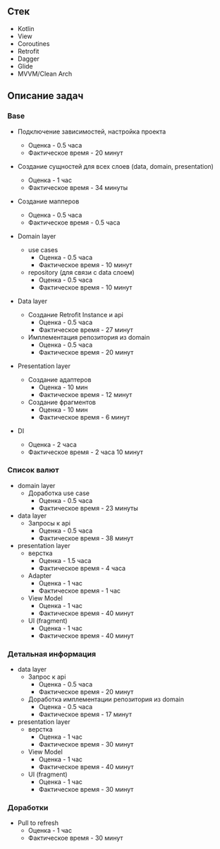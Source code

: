 ## Стек
* Kotlin
* View
* Coroutines
* Retrofit
* Dagger
* Glide
* MVVM/Clean Arch


## Описание задач

### Base
  * Подключение зависимостей, настройка проекта
    * Оценка - 0.5 часа
    * Фактическое время -  20 минут
    
  * Создание сущностей для всех слоев (data, domain, presentation) 
    * Оценка - 1 час
    * Фактическое время - 34 минуты
    
  * Создание мапперов
    * Оценка - 0.5 часа
    * Фактическое время - 0.5 часа
    
  * Domain layer
    * use cases
      * Оценка - 0.5 часа
      * Фактическое время - 10 минут
    * repository (для связи с data слоем) 
      * Оценка - 0.5 часа
      * Фактическое время - 10 минут
    
  * Data layer
    * Создание Retrofit Instance и api
      * Оценка - 0.5 часа
      * Фактическое время - 27 минут
    * Имплементация репозитория из domain
      * Оценка - 0.5 часа
      * Фактическое время - 20 минут
  
  * Presentation layer
    * Создание адаптеров
      * Оценка - 10 мин
      * Фактическое время - 12 минут
    * Создание фрагментов
      * Оценка - 10 мин
      * Фактическое время - 6 минут

  * DI
    * Оценка - 2 часа
    * Фактическое время - 2 часа 10 минут

  
### Список валют
  * domain layer
    * Доработка use case
      * Оценка - 0.5 часа
      * Фактическое время - 23 минуты 
  * data layer
    * Запросы к api
      * Оценка - 0.5 часа
      * Фактическое время - 38 минут
  * presentation layer
    * верстка
      * Оценка - 1.5 часа
      * Фактическое время - 4 часа
    * Adapter
      * Оценка - 1 час
      * Фактическое время - 1 час
    * View Model
      * Оценка - 1 час
      * Фактическое время - 40 минут
    * UI (fragment)
      * Оценка - 1 час 
      * Фактическое время - 40 минут

### Детальная информация
  * data layer
    * Запрос к api
      * Оценка - 0.5 часа
      * Фактическое время - 20 минут
    * Доработка имплементации репозитория из domain
      * Оценка - 0.5 часа
      * Фактическое время - 17 минут
  * presentation layer
    * верстка
      * Оценка - 1 час
      * Фактическое время - 30 минут
    * View Model
      * Оценка - 1 час
      * Фактическое время - 40 минут
    * UI (fragment)
      * Оценка - 1 час
      * Фактическое время - 30 минут

### Доработки
  * Pull to refresh
    * Оценка - 1 час
    * Фактическое время - 30 минут
